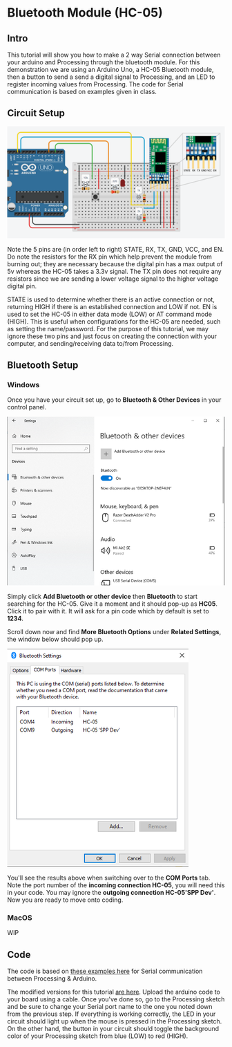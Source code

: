 # Bluetooth Module (HC-05)

## Intro

This tutorial will show you how to make a 2 way Serial connection between your arduino and Processing through the bluetooth module. For this demonstration we are using an Arduino Uno, a HC-05 Bluetooth module, then a button to send a send a digital signal to Processing, and an LED to register incoming values from Processing. The code for Serial communication is based on examples given in class.

## Circuit Setup

![hc05 circuit diagram](./images/hc05circuit.png)

Note the 5 pins are (in order left to right) STATE, RX, TX, GND, VCC, and EN. Do note the resistors for the RX pin which help prevent the module from burning out; they are necessary because the digital pin has a max output of 5v whereas the HC-05 takes a 3.3v signal. The TX pin does not require any resistors since we are sending a lower voltage signal to the higher voltage digital pin.

STATE is used to determine whether there is an active connection or not, returning HIGH if there is an established connection and LOW if not. EN is used to set the HC-05 in either data mode (LOW) or AT command mode (HIGH). This is useful when configurations for the HC-05 are needed, such as setting the name/password. For the purpose of this tutorial, we may ignore these two pins and just focus on creating the connection with your computer, and sending/receiving data to/from Processing.

## Bluetooth Setup

### Windows

Once you have your circuit set up, go to **Bluetooth & Other Devices** in your control panel.

![bt setup 1](./images/btsetup1.png)

Simply click **Add Bluetooth or other device** then **Bluetooth** to start searching for the HC-05. Give it a moment and it should pop-up as **HC05**. Click it to pair with it. It will ask for a pin code which by default is set to **1234**.

Scroll down now and find **More Bluetooth Options** under **Related Settings**, the window below should pop up.

![bt setup 2](./images/btsetup2.png)

You'll see the results above when switching over to the **COM Ports** tab. Note the port number of the **incoming connection HC-05**, you will need this in your code. You may ignore the **outgoing connection HC-05'SPP Dev'**. Now you are ready to move onto coding.

### MacOS

WIP

## Code
The code is based on [these examples here](https://github.com/ima-nyush/Interaction-Lab-Sp24/tree/main/10.1%20-%20Serial%20Communication%202/03_read_and_write) for Serial communication between Processing & Arduino.

The modified versions for this tutorial [are here](./sketches). Upload the arduino code to your board using a cable. Once you've done so, go to the Processing sketch and be sure to change your Serial port name to the one you noted down from the previous step. If everything is working correctly, the LED in your circuit should light up when the mouse is pressed in the Processing sketch. On the other hand, the button in your circuit should toggle the background color of your Processing sketch from blue (LOW) to red (HIGH).
